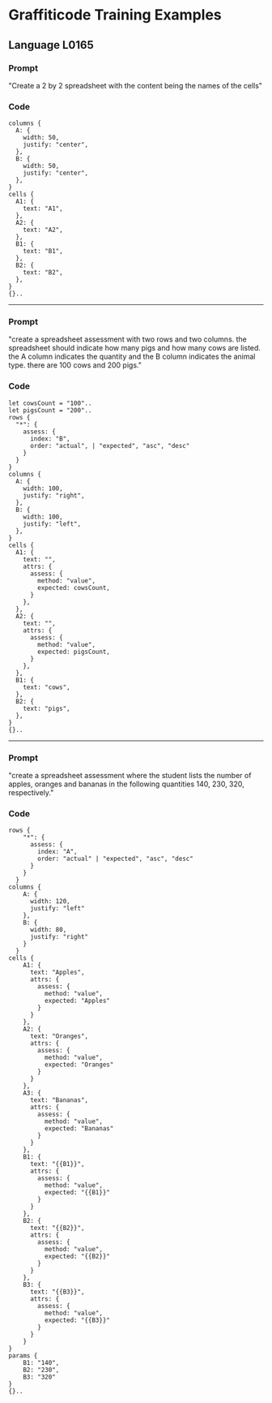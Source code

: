 # Graffiticode Training Examples

## Language L0165

### Prompt
"Create a 2 by 2 spreadsheet with the content being the names of the cells"

### Code

```
columns {
  A: {
    width: 50,
    justify: "center",
  },
  B: {
    width: 50,
    justify: "center",
  },
}
cells {
  A1: {
    text: "A1",
  },
  A2: {
    text: "A2",
  },
  B1: {
    text: "B1",
  },
  B2: {
    text: "B2",
  },
}
{}..
```

---

### Prompt
"create a spreadsheet assessment with two rows and two columns. the spreadsheet should indicate how many pigs and how many cows are listed. the A column indicates the quantity and the B column indicates the animal type. there are 100 cows and 200 pigs."

### Code

```
let cowsCount = "100"..
let pigsCount = "200"..
rows {
  "*": {
    assess: {
      index: "B",
      order: "actual", | "expected", "asc", "desc"
    }
  }
}
columns {
  A: {
    width: 100,
    justify: "right",
  },
  B: {
    width: 100,
    justify: "left",
  },
}
cells {
  A1: {
    text: "",
    attrs: {
      assess: {
        method: "value",
        expected: cowsCount,
      }
    },
  },
  A2: {
    text: "",
    attrs: {
      assess: {
        method: "value",
        expected: pigsCount,
      }
    },
  },
  B1: {
    text: "cows",
  },
  B2: {
    text: "pigs",
  },
}
{}..
```

---

### Prompt
"create a spreadsheet assessment where the student lists the number of apples, oranges and bananas in the following quantities 140, 230, 320, respectively."

### Code

```
rows {
    "*": {
      assess: {
        index: "A",
        order: "actual" | "expected", "asc", "desc"
      }
    }
  }
columns {
    A: {
      width: 120,
      justify: "left"
    },
    B: {
      width: 80, 
      justify: "right"
    }
  }
cells {
    A1: {
      text: "Apples",
      attrs: {
        assess: {
          method: "value", 
          expected: "Apples"
        }
      }
    },
    A2: {
      text: "Oranges", 
      attrs: {
        assess: {
          method: "value",
          expected: "Oranges"
        }
      }
    },
    A3: {
      text: "Bananas",
      attrs: {
        assess: {
          method: "value", 
          expected: "Bananas"
        }
      }
    },
    B1: {
      text: "{{B1}}",
      attrs: {
        assess: {
          method: "value",
          expected: "{{B1}}"
        }
      }
    },
    B2: {
      text: "{{B2}}",
      attrs: {
        assess: {
          method: "value",
          expected: "{{B2}}"
        }  
      }
    },
    B3: {
      text: "{{B3}}",
      attrs: {
        assess: {
          method: "value",
          expected: "{{B3}}"
        }
      }      
    }
}
params {
    B1: "140",
    B2: "230", 
    B3: "320"
}
{}..
```

